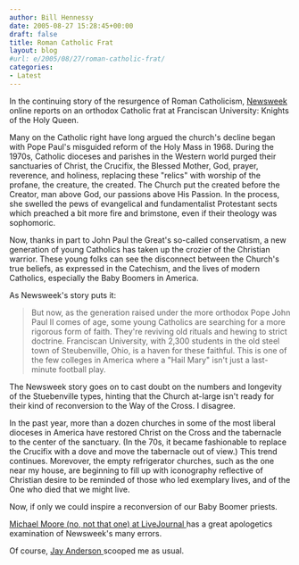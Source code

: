 ```yaml
---
author: Bill Hennessy
date: 2005-08-27 15:28:45+00:00
draft: false
title: Roman Catholic Frat
layout: blog
#url: e/2005/08/27/roman-catholic-frat/
categories:
- Latest
---
```


In the continuing story of the resurgence of Roman Catholicism, [Newsweek ](https://www.msnbc.msn.com/id/9024945/site/newsweek/)online reports on an orthodox Catholic frat at Franciscan University:  Knights of the Holy Queen.

Many on the Catholic right have long argued the church's decline began with Pope Paul's misguided reform of the Holy Mass in 1968.  During the 1970s, Catholic dioceses and parishes in the Western world purged their sanctuaries of Christ, the Crucifix, the Blessed Mother, God, prayer, reverence, and holiness, replacing these "relics" with worship of the profane, the creature, the created.  The Church put the created before the Creator, man above God, our passions above His Passion.  In the process, she swelled the pews of evangelical and fundamentalist Protestant sects which preached a bit more fire and brimstone, even if their theology was sophomoric.

Now, thanks in part to John Paul the Great's so-called conservatism, a new generation of young Catholics has taken up the crozier of the Christian warrior.  These young folks can see the disconnect between the Church's true beliefs, as expressed in the Catechism, and the lives of modern Catholics, especially the Baby Boomers in America.

As Newsweek's story puts it:



> But now, as the generation raised under the more orthodox Pope John Paul II comes of age, some young Catholics are searching for a more rigorous form of faith. They're reviving old rituals and hewing to strict doctrine. Franciscan University, with 2,300 students in the old steel town of Steubenville, Ohio, is a haven for these faithful. This is one of the few colleges in America where a "Hail Mary" isn't just a last-minute football play.



The Newsweek story goes on to cast doubt on the numbers and longevity of the Stuebenville types, hinting that the Church at-large isn't ready for their kind of reconversion to the Way of the Cross.  I disagree.

In the past year, more than a dozen churches in some of the most liberal dioceses in America have restored Christ on the Cross and the tabernacle to the center of the sanctuary.  (In the 70s, it became fashionable to replace the Crucifix with a dove and move the tabernacle out of view.)  This trend continues.  Morevover, the empty refrigerator churches, such as the one near my house, are beginning to fill up with iconography reflective of Christian desire to be reminded of those who led exemplary lives, and of the One who died that we might live.

Now, if only we could inspire a reconversion of our Baby Boomer priests.

[Michael Moore (no, not that one) at LiveJournal ](https://www.livejournal.com/users/cerulianphoenix/71229.html)has a great apologetics examination of Newsweek's many errors.

Of course, [Jay Anderson ](https://proecclesia.blogspot.com/2005/08/newsweek-on-roman-catholicism-hail.html)scooped me as usual.


